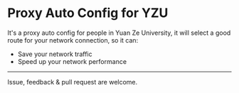 Proxy Auto Config for YZU
=========

It's a proxy auto config for people in Yuan Ze University,
it will select a good route for your network connection, so it can:

  - Save your network traffic
  - Speed up your network performance

---------

Issue, feedback & pull request are welcome.
